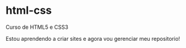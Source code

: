 # html-css
Curso de HTML5 e CSS3

Estou aprendendo a criar sites e agora vou gerenciar meu repositorio!